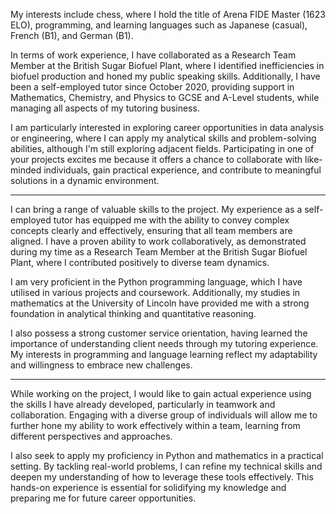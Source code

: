 My interests include chess, where I hold the title of Arena FIDE Master (1623 ELO), programming, and learning languages such as Japanese (casual), French (B1), and German (B1).

In terms of work experience, I have collaborated as a Research Team Member at the British Sugar Biofuel Plant, where I identified inefficiencies in biofuel production and honed my public speaking skills. Additionally, I have been a self-employed tutor since October 2020, providing support in Mathematics, Chemistry, and Physics to GCSE and A-Level students, while managing all aspects of my tutoring business.

I am particularly interested in exploring career opportunities in data analysis or engineering, where I can apply my analytical skills and problem-solving abilities, although I'm still exploring adjacent fields. Participating in one of your projects excites me because it offers a chance to collaborate with like-minded individuals, gain practical experience, and contribute to meaningful solutions in a dynamic environment.

---

I can bring a range of valuable skills to the project. My experience as a self-employed tutor has equipped me with the ability to convey complex concepts clearly and effectively, ensuring that all team members are aligned. I have a proven ability to work collaboratively, as demonstrated during my time as a Research Team Member at the British Sugar Biofuel Plant, where I contributed positively to diverse team dynamics.

I am very proficient in the Python programming language, which I have utilised in various projects and coursework. Additionally, my studies in mathematics at the University of Lincoln have provided me with a strong foundation in analytical thinking and quantitative reasoning.

I also possess a strong customer service orientation, having learned the importance of understanding client needs through my tutoring experience. My interests in programming and language learning reflect my adaptability and willingness to embrace new challenges.

---

While working on the project, I would like to gain actual experience using the skills I have already developed, particularly in teamwork and collaboration. Engaging with a diverse group of individuals will allow me to further hone my ability to work effectively within a team, learning from different perspectives and approaches.

I also seek to apply my proficiency in Python and mathematics in a practical setting. By tackling real-world problems, I can refine my technical skills and deepen my understanding of how to leverage these tools effectively. This hands-on experience is essential for solidifying my knowledge and preparing me for future career opportunities.